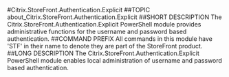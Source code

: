 #Citrix.StoreFront.Authentication.Explicit
##TOPIC
about_Citrix.StoreFront.Authentication.Explicit
##SHORT DESCRIPTION
The Citrix.StoreFront.Authentication.Explicit PowerShell module provides administrative functions for the username and password based authentication.
##COMMAND PREFIX
All commands in this module have 'STF' in their name to denote they are part of the StoreFront product.
##LONG DESCRIPTION
The Citrix.StoreFront.Authentication.Explicit PowerShell module enables local administration of username and password based authentication.

